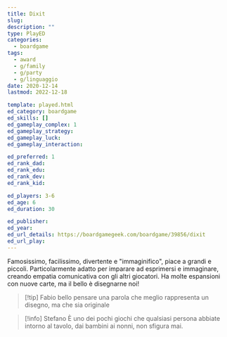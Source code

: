 ```yaml
---
title: Dixit
slug: 
description: ""
type: PlayED
categories:
  - boardgame
tags:
  - award
  - g/family
  - g/party
  - g/linguaggio
date: 2020-12-14
lastmod: 2022-12-18

template: played.html
ed_category: boardgame
ed_skills: []
ed_gameplay_complex: 1
ed_gameplay_strategy: 
ed_gameplay_luck: 
ed_gameplay_interaction: 

ed_preferred: 1
ed_rank_dad: 
ed_rank_edu: 
ed_rank_dev: 
ed_rank_kid: 

ed_players: 3-6
ed_age: 6
ed_duration: 30

ed_publisher: 
ed_year: 
ed_url_details: https://boardgamegeek.com/boardgame/39856/dixit
ed_url_play: 
---
```


Famosissimo, facilissimo, divertente e "immaginifico", piace a grandi e piccoli.
Particolarmente adatto per imparare ad esprimersi e immaginare, creando empatia comunicativa con gli altri giocatori.
Ha molte espansioni con nuove carte, ma il bello è disegnarne noi!

> [!tip] Fabio
> bello pensare una parola che meglio rappresenta un disegno, ma che sia originale

> [!info] Stefano
> È uno dei pochi giochi che qualsiasi persona abbiate intorno al tavolo, dai bambini ai nonni, non sfigura mai.

